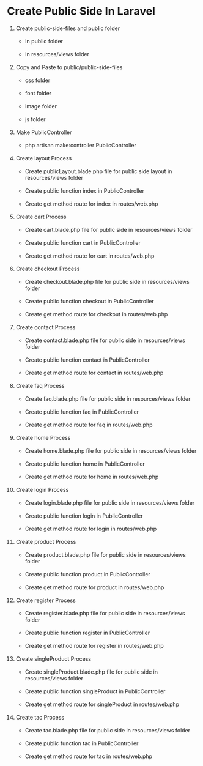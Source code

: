 # Create Public Side In Laravel

<ol>
    <li>Create public-side-files and public folder
        <ul>
            <br><li>In public folder</li>
            <br><li>In resources/views folder</li>
        </ul>
    </li><br>
    <li>Copy and Paste to public/public-side-files
        <ul>
            <br><li>css folder</li>
            <br><li>font folder</li>
            <br><li>image folder</li>
            <br><li>js folder</li>
        </ul>
    </li><br>
    <li>Make PublicController
        <ul>
            <br><li>php artisan make:controller PublicController</li>
        </ul>
    </li><br>
    <li>Create layout Process
        <ul>
            <br><li>Create publicLayout.blade.php file for public side layout in resources/views folder</li>
            <br><li>Create public function index in PublicController</li>
            <br><li>Create get method route for index in routes/web.php</li>
        </ul>
    </li><br>
    <li>Create cart Process
        <ul>
            <br><li>Create cart.blade.php file for public side in resources/views folder</li>
            <br><li>Create public function cart in PublicController</li>
            <br><li>Create get method route for cart in routes/web.php</li>
        </ul>
    </li><br>
    <li>Create checkout Process
        <ul>
            <br><li>Create checkout.blade.php file for public side in resources/views folder</li>
            <br><li>Create public function checkout in PublicController</li>
            <br><li>Create get method route for checkout in routes/web.php</li>
        </ul>
    </li><br>
    <li>Create contact Process
        <ul>
            <br><li>Create contact.blade.php file for public side in resources/views folder</li>
            <br><li>Create public function contact in PublicController</li>
            <br><li>Create get method route for contact in routes/web.php</li>
        </ul>
    </li><br>
    <li>Create faq Process
        <ul>
            <br><li>Create faq.blade.php file for public side in resources/views folder</li>
            <br><li>Create public function faq in PublicController</li>
            <br><li>Create get method route for faq in routes/web.php</li>
        </ul>
    </li><br>
    <li>Create home Process
        <ul>
            <br><li>Create home.blade.php file for public side in resources/views folder</li>
            <br><li>Create public function home in PublicController</li>
            <br><li>Create get method route for home in routes/web.php</li>
        </ul>
    </li><br>
    <li>Create login Process
        <ul>
            <br><li>Create login.blade.php file for public side in resources/views folder</li>
            <br><li>Create public function login in PublicController</li>
            <br><li>Create get method route for login in routes/web.php</li>
        </ul>
    </li><br>
    <li>Create product Process
        <ul>
            <br><li>Create product.blade.php file for public side in resources/views folder</li>
            <br><li>Create public function product in PublicController</li>
            <br><li>Create get method route for product in routes/web.php</li>
        </ul>
    </li><br>
    <li>Create register Process
        <ul>
            <br><li>Create register.blade.php file for public side in resources/views folder</li>
            <br><li>Create public function register in PublicController</li>
            <br><li>Create get method route for register in routes/web.php</li>
        </ul>
    </li><br>
    <li>Create singleProduct Process
        <ul>
            <br><li>Create singleProduct.blade.php file for public side in resources/views folder</li>
            <br><li>Create public function singleProduct in PublicController</li>
            <br><li>Create get method route for singleProduct in routes/web.php</li>
        </ul>
    </li><br>
    <li>Create tac Process
        <ul>
            <br><li>Create tac.blade.php file for public side in resources/views folder</li>
            <br><li>Create public function tac in PublicController</li>
            <br><li>Create get method route for tac in routes/web.php</li>
        </ul>
    </li><br>
</ol>
